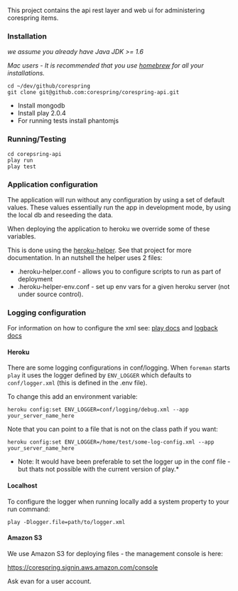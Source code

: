 This project contains the api rest layer and web ui for administering corespring items.

### Installation
*we assume you already have Java JDK >= 1.6*

*Mac users - It is recommended that you use [homebrew](http://mxcl.github.io/homebrew/) for all your installations.*

    cd ~/dev/github/corespring
    git clone git@github.com:corespring/corespring-api.git

* Install mongodb
* Install play 2.0.4
* For running tests install phantomjs   

### Running/Testing

    cd corepsring-api
    play run
    play test

### Application configuration

The application will run without any configuration by using a set of default values.
These values essentially run the app in development mode, by using the local db
and reseeding the data.

When deploying the application to heroku we override some of these variables.

This is done using the [heroku-helper](https://github.com/corespring/heroku-helper).
See that project for more documentation. In an nutshell the helper uses 2 files:

* .heroku-helper.conf - allows you to configure scripts to run as part of deployment
* .heroku-helper-env.conf - set up env vars for a given heroku server (not under source control).

### Logging configuration

For information on how to configure the xml see: [play docs](http://www.playframework.com/documentation/2.1.1/SettingsLogger)
and [logback docs](http://logback.qos.ch/manual/configuration.html)

#### Heroku

There are some logging configurations in conf/logging. When `foreman` starts `play` it uses the logger
defined by `ENV_LOGGER` which defaults to `conf/logger.xml` (this is defined in the .env file).

To change this add an environment variable:

    heroku config:set ENV_LOGGER=conf/logging/debug.xml --app your_server_name_here

Note that you can point to a file that is not on the class path if you want:

    heroku config:set ENV_LOGGER=/home/test/some-log-config.xml --app your_server_name_here

* Note: It would have been preferable to set the logger up in the conf file - but thats not possible with the current
version of play.*



#### Localhost

To configure the logger when running locally add a system property to your run command:

    play -Dlogger.file=path/to/logger.xml

#### Amazon S3

We use Amazon S3 for deploying files - the management console is here:

https://corespring.signin.aws.amazon.com/console

Ask evan for a user account.
